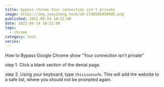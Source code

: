 ```yaml
---
title: bypass chrome Your connection isn't private
image: https://img.joeyzheng.tech/ob-1748506930090.png
published: 2022-09-14 10:21:00
date: 2022-09-14 10:21:00
tags: 
  - chrome
category: Tech
series:
---
```

How to Bypass Google Chrome show "Your connection isn't private"

step 1. Click a blank section of the denial page.

step 2. Using your keyboard, type `thisisunsafe`. This will add the website to a safe list, where you should not be prompted again.
